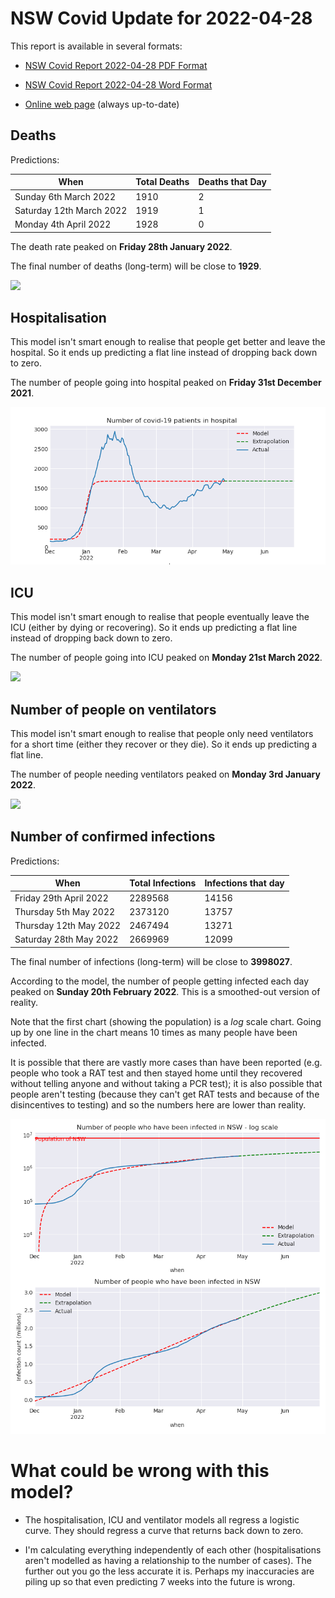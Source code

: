 # NSW Covid Update for 2022-04-28

This report is available in several formats:

- [NSW Covid Report 2022-04-28 PDF Format](https://github.com/solresol/yet-another-pandemic-prediction/raw/main/output/2022-04-28/nsw-covid-report-2022-04-28.pdf)

- [NSW Covid Report 2022-04-28 Word Format](https://github.com/solresol/yet-another-pandemic-prediction/raw/main/output/2022-04-28/nsw-covid-report-2022-04-28.docx)

- [Online web page](https://github.com/solresol/yet-another-pandemic-prediction/tree/main/output/README.md) (always up-to-date)

## Deaths

Predictions:

| When | Total Deaths | Deaths that Day |
| ---- | ------------ | --------------- |
| Sunday 6th March 2022 | 1910 | 2 |
| Saturday 12th March 2022 | 1919 | 1 |
| Monday 4th April 2022 | 1928 | 0 |

The death rate peaked on **Friday 28th January 2022**.

The final number of deaths (long-term) will
be close to **1929**.

![](2022-04-28/deaths.png)



## Hospitalisation

This model isn't smart enough to realise that people get better and leave the hospital.
So it ends up predicting a flat line instead of dropping back down to zero.

The number of people going into hospital peaked on **Friday 31st December 2021**.

![](2022-04-28/hospitalisation.png)

## ICU

This model isn't smart enough to realise that people eventually leave the ICU
(either by dying or recovering).
So it ends up predicting a flat line instead of dropping back down to zero.

The number of people going into ICU peaked on **Monday 21st March 2022**.

![](2022-04-28/icu.png)

## Number of people on ventilators

This model isn't smart enough to realise that people only need ventilators for
a short time (either they recover or they die). So it ends up predicting a flat line.

The number of people needing ventilators peaked on **Monday 3rd January 2022**.

![](2022-04-28/ventilators.png)

## Number of confirmed infections

Predictions:

| When | Total Infections | Infections that day |
| ---- | ------------ | --------------- |
| Friday 29th April 2022 | 2289568 | 14156 |
| Thursday 5th May 2022 | 2373120 | 13757 |
| Thursday 12th May 2022 | 2467494 | 13271 |
| Saturday 28th May 2022 | 2669969 | 12099 |

The final number of infections (long-term) will
be close to **3998027**.


According to the model, the number of people getting infected each day peaked on **Sunday 20th February 2022**. This is a smoothed-out version of reality.

Note that the first chart (showing the population) is a *log* scale chart. Going up by one line in the chart means 10 times as many people have been infected. 

It is possible that there are vastly more cases than have been
reported (e.g. people who took a RAT test and then stayed home until
they recovered without telling anyone and without taking a PCR test);
it is also possible that people aren't testing (because they can't get
RAT tests and because of the disincentives to testing) and so the
numbers here are lower than reality.


![](2022-04-28/infection.png)



# What could be wrong with this model?

- The hospitalisation, ICU and ventilator models all regress a logistic curve. They
should regress a curve that returns back down to zero.

- I'm calculating everything independently of each other (hospitalisations aren't modelled as having a relationship to the number of cases). The further out you go the less accurate it is. Perhaps my inaccuracies are piling up so that even predicting 7 weeks into the future is wrong.

